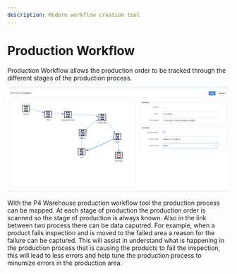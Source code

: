 ```yaml
---
description: Modern workflow creation tool
---
```


# Production Workflow

Production Workflow allows the production order to be tracked through the different stages of the production process.

![](<../.gitbook/assets/image (40).png>)

With the P4 Warehouse production workflow tool the production process can be mapped. At each stage of production the production order is scanned so the stage of production is always known. Also in the link between two process there can be data caputred. For example, when a product fails inspection and is moved to the failed area a reason for the failure can be captured. This will assist in understand what is happening in the production process that is causing the products to fail the inspection, this will lead to less errors and help tune the production process to minumize errors in the production area.
